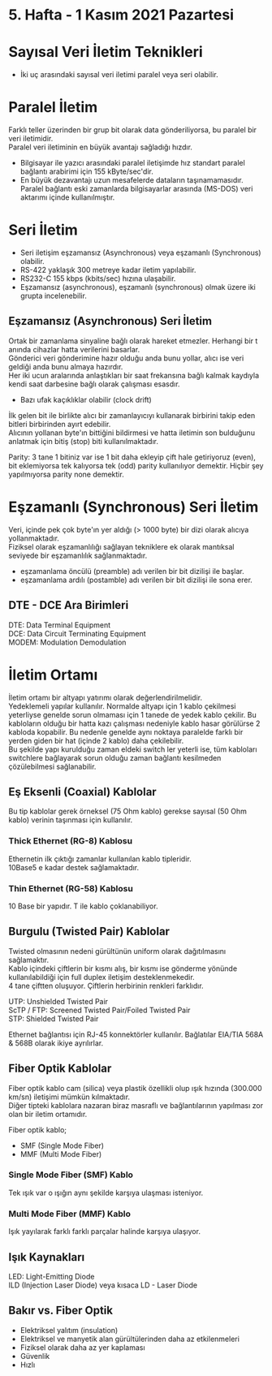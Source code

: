 # 5. Hafta - 1 Kasım 2021 Pazartesi

# Sayısal Veri İletim Teknikleri
* İki uç arasındaki sayısal veri iletimi paralel veya seri olabilir.

# Paralel İletim
Farklı teller üzerinden bir grup bit olarak data gönderiliyorsa, bu paralel bir veri iletimidir.  
Paralel veri iletiminin en büyük avantajı sağladığı hızdır.  
  * Bilgisayar ile yazıcı arasındaki paralel iletişimde hız standart paralel bağlantı arabirimi için 155 kByte/sec'dir.
  * En büyük dezavantajı uzun mesafelerde dataların taşınamamasıdır.  
Paralel bağlantı eski zamanlarda bilgisayarlar arasında (MS-DOS) veri aktarımı içinde kullanılmıştır.

# Seri İletim
* Seri iletişim eşzamansız (Asynchronous) veya eşzamanlı (Synchronous) olabilir.
* RS-422 yaklaşık 300 metreye kadar iletim yapılabilir.
* RS232-C 155 kbps (kbits/sec) hızına ulaşabilir.
* Eşzamansız (asynchronous), eşzamanlı (synchronous) olmak üzere iki grupta incelenebilir.

## Eşzamansız (Asynchronous) Seri İletim
Ortak bir zamanlama sinyaline bağlı olarak hareket etmezler. Herhangi bir t anında cihazlar hatta verilerini basarlar.  
Gönderici veri gönderimine hazır olduğu anda bunu yollar, alıcı ise veri geldiği anda bunu almaya hazırdır.  
Her iki ucun aralarında anlaştıkları bir saat frekansına bağlı kalmak kaydıyla kendi saat darbesine bağlı olarak çalışması esasdır.  
  * Bazı ufak kaçıklıklar olabilir (clock drift)

İlk gelen bit ile birlikte alıcı bir zamanlayıcıyı kullanarak birbirini takip eden bitleri birbirinden ayırt edebilir.  
Alıcının yollanan byte'ın bittiğini bildirmesi ve hatta iletimin son bulduğunu anlatmak için bitiş (stop) biti kullanılmaktadır.  

Parity: 3 tane 1 bitiniz var ise 1 bit daha ekleyip çift hale getiriyoruz (even), bit eklemiyorsa tek kalıyorsa tek (odd) parity kullanılıyor demektir. Hiçbir şey yapılmıyorsa parity none demektir.  

# Eşzamanlı (Synchronous) Seri İletim
Veri, içinde pek çok byte'ın yer aldığı (> 1000 byte) bir dizi olarak alıcıya yollanmaktadır.  
Fiziksel olarak eşzamanlılığı sağlayan tekniklere ek olarak  mantıksal seviyede bir eşzamanlılık sağlanmaktadır.
* eşzamanlama öncülü (preamble) adı verilen bir bit dizilişi ile başlar.
* eşzamanlama ardılı (postamble) adı verilen bir bit dizilişi ile sona erer.

## DTE - DCE Ara Birimleri
DTE: Data Terminal Equipment  
DCE: Data Circuit Terminating Equipment  
MODEM: Modulation Demodulation

# İletim Ortamı
İletim ortamı bir altyapı yatırımı olarak değerlendirilmelidir.  
Yedeklemeli yapılar kullanılır. Normalde altyapı için 1 kablo çekilmesi yeterliyse genelde sorun olmaması için 1 tanede de yedek kablo çekilir. Bu kabloların olduğu bir hatta kazı çalışması nedeniyle kablo hasar görülürse 2 kabloda kopabilir. Bu nedenle genelde aynı noktaya paralelde farklı bir yerden giden bir hat (içinde 2 kablo) daha çekilebilir.  
Bu şekilde yapı kurulduğu zaman eldeki switch ler yeterli ise, tüm kabloları switchlere bağlayarak sorun olduğu zaman bağlantı kesilmeden çözülebilmesi sağlanabilir.  

## Eş Eksenli (Coaxial) Kablolar
Bu tip kablolar gerek örneksel (75 Ohm kablo) gerekse sayısal (50 Ohm kablo) verinin taşınması için kullanılır.

### Thick Ethernet (RG-8) Kablosu
Ethernetin ilk çıktığı zamanlar kullanılan kablo tipleridir.  
10Base5 e kadar destek sağlamaktadır.  
### Thin Ethernet (RG-58) Kablosu
10 Base bir yapıdır.
T ile kablo çoklanabiliyor.

## Burgulu (Twisted Pair) Kablolar
Twisted olmasının nedeni gürültünün uniform olarak dağıtılmasını sağlamaktır.  
Kablo içindeki çiftlerin bir kısmı alış, bir kısmı ise gönderme yönünde kullanılabildiği için full duplex iletişim desteklenmekedir.  
4 tane çiftten oluşuyor. Çiftlerin herbirinin renkleri farklıdır.  

UTP: Unshielded Twisted Pair  
ScTP / FTP: Screened Twisted Pair/Foiled Twisted Pair  
STP: Shielded Twisted Pair  

Ethernet bağlantısı için RJ-45 konnektörler kullanılır. Bağlatılar EIA/TIA 568A & 568B olarak ikiye ayrılırlar.  

## Fiber Optik Kablolar
Fiber optik kablo cam (silica) veya plastik özellikli olup ışık hızında (300.000 km/sn) iletişimi mümkün kılmaktadır.  
Diğer tipteki kablolara nazaran biraz masraflı ve bağlantılarının yapılması zor olan bir iletim ortamıdır.  

Fiber optik kablo;
  * SMF (Single Mode Fiber)
  * MMF (Multi Mode Fiber)

### Single Mode Fiber (SMF) Kablo
Tek ışık var o ışığın aynı şekilde karşıya ulaşması isteniyor.

### Multi Mode Fiber (MMF) Kablo
Işık yayılarak farklı farklı parçalar halinde karşıya ulaşıyor.

## Işık Kaynakları
LED: Light-Emitting Diode  
ILD (Injection Laser Diode) veya kısaca LD - Laser Diode

## Bakır vs. Fiber Optik
* Elektriksel yalıtım (insulation)
* Elektriksel ve manyetik alan gürültülerinden daha az etkilenmeleri
* Fiziksel olarak daha az yer kaplaması
* Güvenlik
* Hızlı